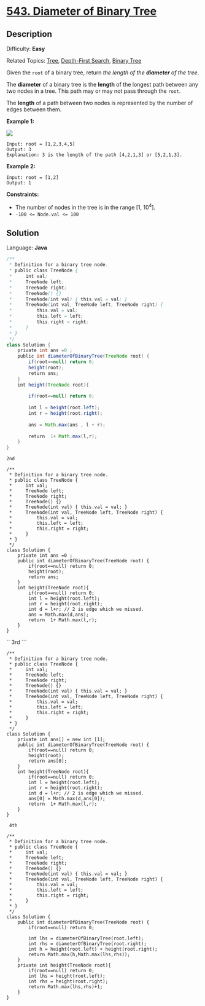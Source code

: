 # [543\. Diameter of Binary Tree](https://leetcode.com/problems/diameter-of-binary-tree/)

## Description

Difficulty: **Easy**  

Related Topics: [Tree](https://leetcode.com/tag/tree/), [Depth-First Search](https://leetcode.com/tag/depth-first-search/), [Binary Tree](https://leetcode.com/tag/binary-tree/)


Given the `root` of a binary tree, return _the length of the **diameter** of the tree_.

The **diameter** of a binary tree is the **length** of the longest path between any two nodes in a tree. This path may or may not pass through the `root`.

The **length** of a path between two nodes is represented by the number of edges between them.

**Example 1:**

![](https://assets.leetcode.com/uploads/2021/03/06/diamtree.jpg)

```
Input: root = [1,2,3,4,5]
Output: 3
Explanation: 3 is the length of the path [4,2,1,3] or [5,2,1,3].
```

**Example 2:**

```
Input: root = [1,2]
Output: 1
```

**Constraints:**

*   The number of nodes in the tree is in the range [1, 10<sup>4</sup>].
*   `-100 <= Node.val <= 100`


## Solution

Language: **Java**

```java
/**
 * Definition for a binary tree node.
 * public class TreeNode {
 *     int val;
 *     TreeNode left;
 *     TreeNode right;
 *     TreeNode() {}
 *     TreeNode(int val) { this.val = val; }
 *     TreeNode(int val, TreeNode left, TreeNode right) {
 *         this.val = val;
 *         this.left = left;
 *         this.right = right;
 *     }
 * }
 */
class Solution {
    private int ans =0 ;
    public int diameterOfBinaryTree(TreeNode root) {
        if(root==null) return 0;
        height(root);
        return ans;
    }
    int height(TreeNode root){
        
        if(root==null) return 0;
       
        int l = height(root.left);
        int r = height(root.right);
        
        ans = Math.max(ans , l + r);
        
        return  1+ Math.max(l,r);
    }
}
```





`` 2nd  ``
```
/**
 * Definition for a binary tree node.
 * public class TreeNode {
 *     int val;
 *     TreeNode left;
 *     TreeNode right;
 *     TreeNode() {}
 *     TreeNode(int val) { this.val = val; }
 *     TreeNode(int val, TreeNode left, TreeNode right) {
 *         this.val = val;
 *         this.left = left;
 *         this.right = right;
 *     }
 * }
 */
class Solution {
    private int ans =0 ;
    public int diameterOfBinaryTree(TreeNode root) {
        if(root==null) return 0;
        height(root);
        return ans;
    }
    int height(TreeNode root){
        if(root==null) return 0;
        int l = height(root.left);
        int r = height(root.right);
        int d = l+r; // 2 is edge which we missed.
        ans = Math.max(d,ans);
        return  1+ Math.max(l,r);
    }
}
```



`` 3rd ```

```
/**
 * Definition for a binary tree node.
 * public class TreeNode {
 *     int val;
 *     TreeNode left;
 *     TreeNode right;
 *     TreeNode() {}
 *     TreeNode(int val) { this.val = val; }
 *     TreeNode(int val, TreeNode left, TreeNode right) {
 *         this.val = val;
 *         this.left = left;
 *         this.right = right;
 *     }
 * }
 */
class Solution {
    private int ans[] = new int [1];
    public int diameterOfBinaryTree(TreeNode root) {
        if(root==null) return 0;
        height(root);
        return ans[0];
    }
    int height(TreeNode root){
        if(root==null) return 0;
        int l = height(root.left);
        int r = height(root.right);
        int d = l+r; // 2 is edge which we missed.
        ans[0] = Math.max(d,ans[0]);
        return  1+ Math.max(l,r);
    }
}

```


`` 4th``

```
/**
 * Definition for a binary tree node.
 * public class TreeNode {
 *     int val;
 *     TreeNode left;
 *     TreeNode right;
 *     TreeNode() {}
 *     TreeNode(int val) { this.val = val; }
 *     TreeNode(int val, TreeNode left, TreeNode right) {
 *         this.val = val;
 *         this.left = left;
 *         this.right = right;
 *     }
 * }
 */
class Solution {
    public int diameterOfBinaryTree(TreeNode root) {
        if(root==null) return 0;
        
        int lhs = diameterOfBinaryTree(root.left);
        int rhs = diameterOfBinaryTree(root.right);
        int h = height(root.left) + height(root.right);
        return Math.max(h,Math.max(lhs,rhs));
    }
    private int height(TreeNode root){
        if(root==null) return 0;
        int lhs = height(root.left);
        int rhs = height(root.right);
        return Math.max(lhs,rhs)+1;
    }
}

```